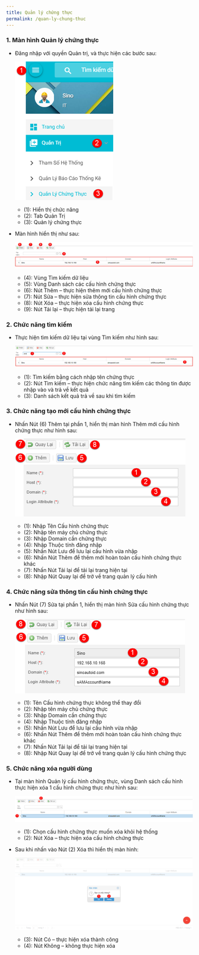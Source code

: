 ```yaml
---
title: Quản lý chứng thực
permalink: /quan-ly-chung-thuc
---
```


### **1. Màn hình Quản lý chứng thực**
* Đăng nhập với quyền Quản trị, và thực hiện các bước sau:

     ![](assets/authentication/mnAuthenticationManager.png)

     * (1): Hiển thị chức năng
     * (2): Tab Quản Trị
     * (3): Quản lý chứng thực

* Màn hình hiển thị như sau:

     ![](assets/authentication/AuthenticationManager.png)

     * (4): Vùng Tìm kiếm dữ liệu
     * (5): Vùng Danh sách các cấu hình chứng thực
     * (6): Nút Thêm – thực hiện thêm mới cấu hình chứng thực
     * (7): Nút Sửa – thực hiện sửa thông tin cấu hình chứng thực
     * (8): Nút Xóa – thực hiện xóa cấu hình chứng thực
     * (9): Nút Tải lại – thực hiện tải lại trang

### **2. Chức năng tìm kiếm**
* Thực hiện tìm kiếm dữ liệu tại vùng Tìm kiếm như hình sau:

     ![](assets/authentication/AuthenticationManagerSearch.png)

     * (1): Tìm kiếm bằng cách nhập tên chứng thực
     * (2): Nút Tìm kiếm – thực hiện chức năng tìm kiếm các thông tin được nhập vào và trả về kết quả
     * (3): Danh sách kết quả trả về sau khi tìm kiếm

### **3. Chức năng tạo mới cấu hình chứng thực**
* Nhấn Nút (6) Thêm tại phần 1, hiển thị màn hình Thêm mới cấu hình chứng thực như hình sau:

     ![](assets/authentication/AuthenticationDetailsAdd.png)

     * (1): Nhập Tên Cấu hình chứng thực
     * (2): Nhập tên máy chủ chứng thực
     * (3): Nhập Domain cần chứng thực
     * (4): Nhập Thuộc tính đăng nhập
     * (5): Nhấn Nút Lưu để lưu lại cấu hình vừa nhập
     * (6): Nhấn Nút Thêm để thêm mới hoàn toàn cấu hình chứng thực khác
     * (7): Nhấn Nút Tải lại để tải lại trang hiện tại
     * (8): Nhập Nút Quay lại để trở về trang quản lý cấu hình

### **4. Chức năng sửa thông tin cấu hình chứng thực**
* Nhấn Nút (7) Sửa tại phần 1, hiển thị màn hình Sửa cấu hình chứng thực như hình sau:

     ![](assets/authentication/AuthenticationDetailsEdit.png)

     * (1): Tên Cấu hình chứng thực không thể thay đổi
     * (2): Nhập tên máy chủ chứng thực
     * (3): Nhập Domain cần chứng thực
     * (4): Nhập Thuộc tính đăng nhập
     * (5): Nhấn Nút Lưu để lưu lại cấu hình vừa nhập
     * (6): Nhấn Nút Thêm để thêm mới hoàn toàn cấu hình chứng thực khác
     * (7): Nhấn Nút Tải lại để tải lại trang hiện tại
     * (8): Nhập Nút Quay lại để trở về trang quản lý cấu hình chứng thực


### **5. Chức năng xóa người dùng**
* Tại màn hình Quản lý cấu hình chứng thực, vùng Danh sách cấu hình thực hiện xóa 1 cấu hình chứng thực như hình sau:

     ![](assets/authentication/AuthenticationManagerDelete.png)

     * (1): Chọn cấu hình chứng thực muốn xóa khỏi hệ thống
     * (2): Nút Xóa – thực hiện xóa cấu hình chứng thực

* Sau khi nhấn vào Nút (2) Xóa thì hiển thị màn hình:

     ![](assets/authentication/AuthenticationManagerDeleteOK.png)

     * (3): Nút Có – thực hiện xóa thành công
     * (4): Nút Không – không thực hiện xóa
